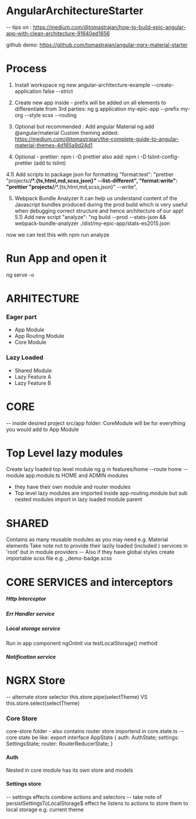# AngularArchitectureStarter

-- tips on : https://medium.com/@tomastrajan/how-to-build-epic-angular-app-with-clean-architecture-91640ed1656

github demo:
https://github.com/tomastrajan/angular-ngrx-material-starter

# Process
1) Install workspace
ng new angular-architecture-example --create-application false --strict

2) Create new app inside - prefix will be added on all elements to differentiate from 3rd parties:
ng g application my-epic-app --prefix my-org --style scss --routing

3) Optional but recommended : Add angular Material
ng add @angular/material
Custom theming added: https://medium.com/@tomastrajan/the-complete-guide-to-angular-material-themes-4d165a9d24d1

4) Optional - prettier:
npm i -D prettier
also add:
npm i -D tslint-config-prettier (add to tslint)

4.1) Add scripts to package json for formatting
"format:test": "prettier \"projects/**/*.{ts,html,md,scss,json}\" --list-different",
"format:write": "prettier \"projects/**/*.{ts,html,md,scss,json}\" --write",

5) Webpack Bundle Analyzer
It can help us understand content of the Javascript bundles produced during the prod build which is very useful when debugging correct structure and hence architecture of our app!
5.1) Add new script
"analyze": "ng build --prod --stats-json && webpack-bundle-analyzer ./dist/my-epic-app/stats-es2015.json

now we can test this with
npm run analyze

# Run App and open it
ng serve -o

# ARHITECTURE
<h3> Eager part </h3>
<ul>
<li>App Module</li>
<li>App Routing Module</li>
<li>Core Module</li>
</ul>
<h3> Lazy Loaded </h3>
<ul>
<li>Shared Module</li>
<li>Lazy Feature A</li>
<li>Lazy Feature B</li>
</ul>

# CORE
-- inside desired project src/app folder:
CoreModule will be for everything you would add to App Module

# Top Level lazy modules
Create lazy loaded top level module
ng g m features/home --route home --module app.module.ts
HOME and ADMIN modules
- they have their own module and router modules
- Top level lazy modules are imported inside app-routing.module but sub nested modules import in lazy loaded module parent

# SHARED
Contains as many reusable modules as you may need e.g. Material elements
Take note not to provide their lazily loaded (included ) services in 'root' but in module providers
-- Also if they have global styles create importable scss file e.g. _demo-badge.scss

# CORE SERVICES and interceptors
<h5>Http Interceptor</h5>
<h5>Err Handler service</h5>
<h5>Local storage service </h5>
<p>Run in app component ngOnInit via testLocalStorage() method </p>
<h5>Notification service</h5>

# NGRX Store
-- alternate store selector this.store.pipe(selectTheme) VS this.store.select(selectTheme)
<h3>Core Store</h3>
core-store folder - also contains router store importend in core.state.ts
-- core state be like:
export interface AppState {
    auth: AuthState;
    settings: SettingsState;
    router: RouterReducerState<RouterStateUrl>;
}
<h4>Auth</h4>
Nested in core module has its own store and models
<h4>Settings store</h4>
-- settings effects combine actions and selectors
-- take note of persistSettingsToLocalStorage$ effect he listens to actions to store them to local storage e.g. current theme
